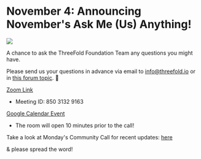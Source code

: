 # November 4: Announcing November's Ask Me (Us) Anything!

![](threefold__novamaannouncement.jpeg  )

A chance to ask the ThreeFold Foundation Team any questions you might have.

Please send us your questions in advance via email to info@threefold.io or in [this forum topic](https://forum.threefold.io/t/submit-your-questions-for-next-tuesdays-ama/631). 🙏

[Zoom Link](https://us02web.zoom.us/j/85031329163)
- Meeting ID: 850 3132 9163

[Google Calendar Event](https://calendar.google.com/event?action=TEMPLATE&tmeid=NHBwa2Y3OGsxNGVzdXUzMTlzcmRqaGRucGcgdGFnZ2FydHNAaW5jdWJhaWQuY29t&tmsrc=taggarts%40incubaid.com)
- The room will open 10 minutes prior to the call!

Take a look at Monday's Community Call for recent updates: [here](https://www.youtube.com/watch?v=KpU7wb2jmyg)

& please spread the word!